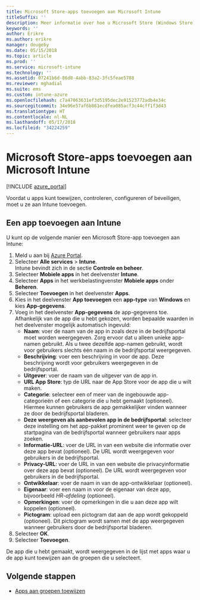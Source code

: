```yaml
---
title: Microsoft Store-apps toevoegen aan Microsoft Intune
titleSuffix: ''
description: Meer informatie over hoe u Microsoft Store (Windows Store)-apps toevoegt aan Microsoft Intune.
keywords: ''
author: Erikre
ms.author: erikre
manager: dougeby
ms.date: 05/15/2018
ms.topic: article
ms.prod: ''
ms.service: microsoft-intune
ms.technology: ''
ms.assetid: 07241b6d-86d8-4abb-83a2-3fc5feae5788
ms.reviewer: mghadial
ms.suite: ems
ms.custom: intune-azure
ms.openlocfilehash: c7a47063631ef3d5195dec2e91523772adb4e34c
ms.sourcegitcommit: 34e96e57af6b861ecdfea085acf3c44cff1f3d43
ms.translationtype: HT
ms.contentlocale: nl-NL
ms.lasthandoff: 05/17/2018
ms.locfileid: "34224259"
---
```

# <a name="add-microsoft-store-apps-to-microsoft-intune"></a>Microsoft Store-apps toevoegen aan Microsoft Intune

[!INCLUDE [azure_portal](./includes/azure_portal.md)]

Voordat u apps kunt toewijzen, controleren, configureren of beveiligen, moet u ze aan Intune toevoegen. 

## <a name="add-an-app-to-intune"></a>Een app toevoegen aan Intune
U kunt op de volgende manier een Microsoft Store-app toevoegen aan Intune:

1. Meld u aan bij [Azure Portal](https://portal.azure.com).
2. Selecteer **Alle services** > **Intune**.  
    Intune bevindt zich in de sectie **Controle en beheer**.
3. Selecteer **Mobiele apps** in het deelvenster **Intune**.
4. Selecteer **Apps** in het werkbelastingvenster **Mobiele apps** onder **Beheren**.
5. Selecteer **Toevoegen** in het deelvenster **Apps**.
6. Kies in het deelvenster **App toevoegen** een **app-type** van **Windows** en kies **App-gegevens**.
7. Voeg in het deelvenster **App-gegevens** de app-gegevens toe. Afhankelijk van de app die u hebt gekozen, worden bepaalde waarden in het deelvenster mogelijk automatisch ingevuld:
    - **Naam**: voer de naam van de app in zoals deze in de bedrijfsportal moet worden weergegeven. Zorg ervoor dat u alleen unieke app-namen gebruikt. Als u twee dezelfde app-namen gebruikt, wordt voor gebruikers slechts één naam in de bedrijfsportal weergegeven.
    - **Beschrijving**: voer een beschrijving in voor de app. Deze beschrijving wordt voor gebruikers weergegeven in de bedrijfsportal.
    - **Uitgever**: voer de naam van de uitgever van de app in.
    - **URL App Store**: typ de URL naar de App Store voor de app die u wilt maken.
    - **Categorie**: selecteer een of meer van de ingebouwde app-categorieën of een categorie die u hebt gemaakt (optioneel). Hiermee kunnen gebruikers de app gemakkelijker vinden wanneer ze door de bedrijfsportal bladeren.
    - **Deze weergeven als aanbevolen app in de bedrijfsportal**: selecteer deze instelling om het app-pakket prominent weer te geven op de startpagina van de bedrijfsportal wanneer gebruikers naar apps zoeken.
    - **Informatie-URL**: voer de URL in van een website die informatie over deze app bevat (optioneel). De URL wordt weergegeven voor gebruikers in de bedrijfsportal.
    - **Privacy-URL**: voer de URL in van een website die privacyinformatie over deze app bevat (optioneel). De URL wordt weergegeven voor gebruikers in de bedrijfsportal.
    - **Ontwikkelaar**: voer de naam in van de app-ontwikkelaar (optioneel).
    - **Eigenaar**: voer een naam in voor de eigenaar van deze app, bijvoorbeeld *HR-afdeling* (optioneel).
    - **Opmerkingen**: voer de opmerkingen in die u aan deze app wilt koppelen (optioneel).
    - **Pictogram**: upload een pictogram dat aan de app wordt gekoppeld (optioneel). Dit pictogram wordt samen met de app weergegeven wanneer gebruikers door de bedrijfsportal bladeren.
8. Selecteer **OK**.
9. Selecteer **Toevoegen**.

De app die u hebt gemaakt, wordt weergegeven in de lijst met apps waar u de app kunt toewijzen aan de groepen die u selecteert. 

## <a name="next-steps"></a>Volgende stappen
- [Apps aan groepen toewijzen](apps-deploy.md)
